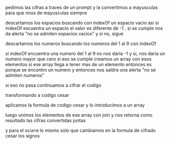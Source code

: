 pedimos las cifras a traves de un prompt
y la convertimos a mayusculas para que nnos de mayusculas siempre

descartamos los espacios  buscando con indexOf un espacio vacio
asi si indexOf escuentra un espacio el valor es diferente de -1 , si se cumple nos da alerta "no se admiten espacios vacios" y si no, sigue

descartamos los numeros buscando los numeros del 1 al 9 con indexOf   

si indexOf encuentra una numero del 1 al 9 no nos daria -1 y si, nos daria un numero mayor que cero
si eso se cumple creamos un array con esos elementos
si ese array llega a tener mas de un elemento entonces es porque se encontro un numero y entonces nos saldra una alerta "no se admiten numeros"

 si eso no pasa continuamos a cifrar el codigo

 transformando a codigo cesar

 aplicamos la formula de codigo cesar y lo introducimos a un array

 luego unimos los elementos de ese array con join
 y nos retorna como resultado las cifras convertidas juntas


 y para el ocurre lo mismo solo que cambiamos en la formula de cifrado cesar los signos
